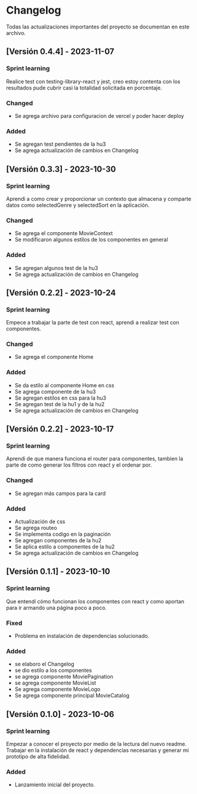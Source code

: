 # Changelog

Todas las actualizaciones importantes del proyecto se documentan en este archivo.

## [Versión 0.4.4] - 2023-11-07

### Sprint learning
Realice test con testing-library-react y jest, creo estoy contenta con los resultados pude cubrir casi la totalidad solicitada en porcentaje.

### Changed
- Se agrega archivo para configuracion de vercel y poder hacer deploy

### Added
- Se agregan test pendientes de la hu3
- Se agrega actualización de cambios en Changelog

## [Versión 0.3.3] - 2023-10-30

### Sprint learning
Aprendi a como crear y proporcionar un contexto que almacena y comparte datos  como selectedGenre y selectedSort en la aplicación.

### Changed
- Se agrega el componente MovieContext
- Se modificaron algunos estilos de los componentes en general

### Added
- Se agregan algunos test de la hu3
- Se agrega actualización de cambios en Changelog

## [Versión 0.2.2] - 2023-10-24

### Sprint learning
Empece a trabajar la parte de test con react, aprendi a realizar test con componentes.

### Changed
- Se agrega el componente Home

### Added
- Se da estilo al componente Home en css
- Se agrega componente de la hu3
- Se agregan estilos en css para la hu3
- Se agregan test de la hu1 y de la hu2
- Se agrega actualización de cambios en Changelog

## [Versión 0.2.2] - 2023-10-17

### Sprint learning
Aprendi de que manera funciona el router para componentes, tambien la parte de como generar los filtros con react y el ordenar por.

### Changed
- Se agregan más campos para la card

### Added
- Actualización de css
- Se agrega routeo
- Se implementa codigo en la paginación
- Se agregan componentes de la hu2
- Se aplica estilo a componentes de la hu2
- Se agrega actualización de cambios en Changelog

## [Versión 0.1.1] - 2023-10-10

### Sprint learning
Que entendí cómo funcionan los componentes con react y como aportan para ir armando una página poco a poco.

### Fixed
- Problema en instalación de dependencias solucionado.

### Added
- se elaboro el Changelog
- se dio estilo a los componentes
- se agrega componente MoviePagination
- se agrega componente MovieList
- Se agrega componente MovieLogo
- Se agrega componente principal MovieCatalog

## [Versión 0.1.0] - 2023-10-06

### Sprint learning
Empezar a conocer el proyecto por medio de la lectura del nuevo readme. Trabajar en la instalación de react y dependencias necesarias y generar mi prototipo de alta fidelidad.

### Added
- Lanzamiento inicial del proyecto.

